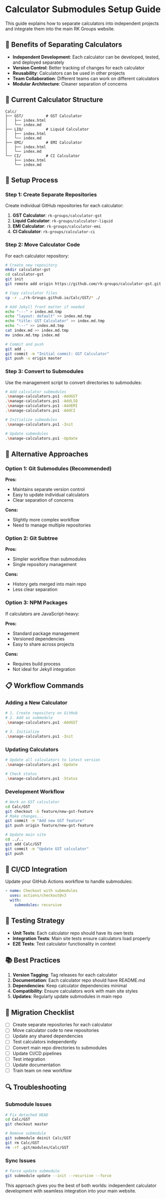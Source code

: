 # Calculator Submodules Setup Guide

This guide explains how to separate calculators into independent projects and integrate them into the main RK Groups website.

## 🎯 Benefits of Separating Calculators

- **Independent Development**: Each calculator can be developed, tested, and deployed separately
- **Version Control**: Better tracking of changes for each calculator
- **Reusability**: Calculators can be used in other projects
- **Team Collaboration**: Different teams can work on different calculators
- **Modular Architecture**: Cleaner separation of concerns

## 📁 Current Calculator Structure

```
Calc/
├── GST/          # GST Calculator
│   ├── index.html
│   └── index.md
├── LIQ/          # Liquid Calculator
│   ├── index.html
│   └── index.md
├── EMI/          # EMI Calculator
│   ├── index.html
│   └── index.md
└── CI/           # CI Calculator
    ├── index.html
    └── index.md
```

## 🚀 Setup Process

### Step 1: Create Separate Repositories

Create individual GitHub repositories for each calculator:

1. **GST Calculator**: `rk-groups/calculator-gst`
2. **Liquid Calculator**: `rk-groups/calculator-liquid`
3. **EMI Calculator**: `rk-groups/calculator-emi`
4. **CI Calculator**: `rk-groups/calculator-ci`

### Step 2: Move Calculator Code

For each calculator repository:

```bash
# Create new repository
mkdir calculator-gst
cd calculator-gst
git init
git remote add origin https://github.com/rk-groups/calculator-gst.git

# Copy calculator files
cp -r ../rk-Groups.github.io/Calc/GST/* ./

# Add Jekyll front matter if needed
echo "---" > index.md.tmp
echo "layout: default" >> index.md.tmp
echo "title: GST Calculator" >> index.md.tmp
echo "---" >> index.md.tmp
cat index.md >> index.md.tmp
mv index.md.tmp index.md

# Commit and push
git add .
git commit -m "Initial commit: GST Calculator"
git push -u origin master
```

### Step 3: Convert to Submodules

Use the management script to convert directories to submodules:

```bash
# Add calculator submodules
.\manage-calculators.ps1 -AddGST
.\manage-calculators.ps1 -AddLIQ
.\manage-calculators.ps1 -AddEMI
.\manage-calculators.ps1 -AddCI

# Initialize submodules
.\manage-calculators.ps1 -Init

# Update submodules
.\manage-calculators.ps1 -Update
```

## 🔧 Alternative Approaches

### Option 1: Git Submodules (Recommended)

**Pros:**
- Maintains separate version control
- Easy to update individual calculators
- Clear separation of concerns

**Cons:**
- Slightly more complex workflow
- Need to manage multiple repositories

### Option 2: Git Subtree

**Pros:**
- Simpler workflow than submodules
- Single repository management

**Cons:**
- History gets merged into main repo
- Less clear separation

### Option 3: NPM Packages

If calculators are JavaScript-heavy:

**Pros:**
- Standard package management
- Versioned dependencies
- Easy to share across projects

**Cons:**
- Requires build process
- Not ideal for Jekyll integration

## 📋 Workflow Commands

### Adding a New Calculator

```bash
# 1. Create repository on GitHub
# 2. Add as submodule
.\manage-calculators.ps1 -AddGST

# 3. Initialize
.\manage-calculators.ps1 -Init
```

### Updating Calculators

```bash
# Update all calculators to latest version
.\manage-calculators.ps1 -Update

# Check status
.\manage-calculators.ps1 -Status
```

### Development Workflow

```bash
# Work on GST calculator
cd Calc/GST
git checkout -b feature/new-gst-feature
# Make changes...
git commit -m "Add new GST feature"
git push origin feature/new-gst-feature

# Update main site
cd ../..
git add Calc/GST
git commit -m "Update GST calculator"
git push
```

## 🔄 CI/CD Integration

Update your GitHub Actions workflow to handle submodules:

```yaml
- name: Checkout with submodules
  uses: actions/checkout@v3
  with:
    submodules: recursive
```

## 🧪 Testing Strategy

- **Unit Tests**: Each calculator repo should have its own tests
- **Integration Tests**: Main site tests ensure calculators load properly
- **E2E Tests**: Test calculator functionality in context

## 📚 Best Practices

1. **Version Tagging**: Tag releases for each calculator
2. **Documentation**: Each calculator repo should have README.md
3. **Dependencies**: Keep calculator dependencies minimal
4. **Compatibility**: Ensure calculators work with main site styles
5. **Updates**: Regularly update submodules in main repo

## 🚨 Migration Checklist

- [ ] Create separate repositories for each calculator
- [ ] Move calculator code to new repositories
- [ ] Update any shared dependencies
- [ ] Test calculators independently
- [ ] Convert main repo directories to submodules
- [ ] Update CI/CD pipelines
- [ ] Test integration
- [ ] Update documentation
- [ ] Train team on new workflow

## 🔍 Troubleshooting

### Submodule Issues

```bash
# Fix detached HEAD
cd Calc/GST
git checkout master

# Remove submodule
git submodule deinit Calc/GST
git rm Calc/GST
rm -rf .git/modules/Calc/GST
```

### Sync Issues

```bash
# Force update submodule
git submodule update --init --recursive --force
```

This approach gives you the best of both worlds: independent calculator development with seamless integration into your main website.